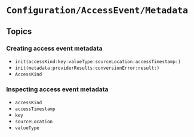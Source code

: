 # ``Configuration/AccessEvent/Metadata``

## Topics

### Creating access event metadata

- ``init(accessKind:key:valueType:sourceLocation:accessTimestamp:)``
- ``init(metadata:providerResults:conversionError:result:)``
- ``AccessKind``

### Inspecting access event metadata

- ``accessKind``
- ``accessTimestamp``
- ``key``
- ``sourceLocation``
- ``valueType``
